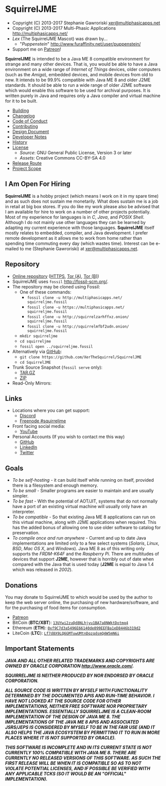 # SquirrelJME

 * Copyright (C) 2013-2017 Stephanie Gawroriski
   <xer@multiphasicapps.net>
 * Copyright (C) 2013-2017 Multi-Phasic Applications
   <http://multiphasicapps.net/>
 * _Lex_ (The SquirrelJME Mascot) was drawn by...
   * "_Puppenstein_" <http://www.furaffinity.net/user/puppenstein/>
 * Support me on [Patreon](https://www.patreon.com/XerTheSquirrel)!

**SquirrelJME** is intended to be a Java ME 8 compatible environment for
strange and many other devices. That is, you would be able to have a Java
environment on a wide range of _Internet of Things_ devices, older computers
(such as the _Amiga_), embedded devices, and mobile devices from old to new.
It intends to be 99.9% compatible with Java ME 8 and older J2ME standards. It
should be able to run a wide range of older J2ME software which would enable
this software to be used for archival purposes. It is written purely in Java
and requires only a Java compiler and virtual machine for it to be built.

 * [Building](building.mkd)
 * [Changelog](changelog.mkd)
 * [Code of Conduct](code-of-conduct.mkd)
 * [Contributing](contributing.mkd)
 * [Design Document](design.mkd)
 * [Developer Notes](assets/developer-notes/index.mkd)
 * [History](history.mkd)
 * [License](license.mkd)
   * _Source_: GNU General Public License, Version 3 or later
   * _Assets_: Creative Commons CC-BY-SA 4.0
 * [Release Route](route.mkd)
 * [Project Scope](scope.mkd)

## I Am Open For Hiring

**SquirrelJME** is a hobby project (which means I work on it in my spare time)
and as such does not sustain me monetarily. What does sustain me is a job in
retail at big box stores. If you do like my work please also
be advised that I am available for hire to work on a number of other projects
potentially. Most of my experience for languages is in _C_, _Java_, and
_POSIX Shell_. Although I do not mainly use other languages they can be learned
by adapting my current experience with those languages. **SquirrelJME** itself
mostly relates to embedded, compiler, and Java development. I prefer remote
development as it allows me to work from home rather than spending time
commuting every day (which wastes time). Interest can be e-mailed to me
(Stephanie Gawroriski) at <xer@multiphasicapps.net>.

## Repository

 * [Online repository](http://multiphasicapps.net/)
   ([HTTPS](https://multiphasicapps.net/),
   [Tor (A)](http://squirrelzarhffxz.onion/),
   [Tor (B)](http://squirrelmfbf2udn.onion/))
 * SquirrelJME uses `fossil` <http://fossil-scm.org/>.
 * The repository may be cloned using Fossil:
   * One of these commands:
     * `fossil clone -u http://multiphasicapps.net/ squirreljme.fossil`
     * `fossil clone -u https://multiphasicapps.net/ squirreljme.fossil`
     * `fossil clone -u http://squirrelzarhffxz.onion/ squirreljme.fossil`
     * `fossil clone -u http://squirrelmfbf2udn.onion/ squirreljme.fossil`
   * `mkdir squirreljme`
   * `cd squirreljme`
   * `fossil open ../squirreljme.fossil`
 * Alternatively via [GitHub](https://github.com/XerTheSquirrel/SquirrelJME):
   * `git clone https://github.com/XerTheSquirrel/SquirrelJME`
   * `cd SquirrelJME`
 * Trunk Source Snapshot (`fossil serve` only):
   * [TAR.GZ](/tarball/squirreljme-trunk.tar.gz?uuid=trunk)
   * [ZIP](/zip/squirreljme-trunk.zip?uuid=trunk)
 * Read-Only Mirrors:

## Links

 * Locations where you can get support:
   * [Discord](https://discord.gg/SqhNpjf)
   * [Freenode #squirreljme](ircs://irc.freenode.net:6697/squirreljme)
 * Front facing social media:
   * [YouTube](https://www.youtube.com/channel/UCbmC7qQjeXUEUyE5XfDX5RA)
 * Personal Accounts (If you wish to contact me this way)
   * [GitHub](https://github.com/XerTheSquirrel/)
   * [LinkedIn](https://www.linkedin.com/in/xerthesquirrel/)
   * [Twitter](https://twitter.com/MultiPhasicApps)

## Goals

 * _To be self-hosting_ - it can build itself while running on itself, provided
   there is a filesystem and enough memory.
 * _To be small_ - Smaller programs are easier to maintain and are usually
   simpler.
 * _To be fast_ - With the potential of AOT/JIT, systems that do not normally
   have a port of an existing virtual machine will usually only have an
   interpreter.
 * _To be compatible_ - So that existing Java ME 8 applications can run on this
   virtual machine, along with J2ME applications when required. This has the
   added bonus of allowing one to use older software to catalog for
   preservation.
 * _To compile once and run anywhere_ - Current and up to date Java
   implementations are limited only to a few select systems (_Solaris_,
   _Linux_, _BSD_, _Mac OS X_, and _Windows_). Java ME 8 as of this writing
   only supports the *FRDM-K64F* and the *Raspberry Pi*. There are multitudes
   of devices that support **J2ME**, however that is horribly out of date when
   compared with the Java that is used today (**J2ME** is equal to Java 1.4
   which was released in _2002_).

## Donations

You may donate to SquirrelJME to which would be used by the author to keep the
web server online, the purchasing of new hardware/software, and for the
purchasing of food items for consumption.

 * [Patreon](https://www.patreon.com/XerTheSquirrel)
 * BitCoin (**BTC/XBT**): [`13UYwi2zuQd8NLhjyu1BA7a8NWktDotmq4`](
   bitcoin:13UYwi2zuQd8NLhjyu1BA7a8NWktDotmq4)
 * Ethereum (**ETH**): [`0xf9C7d3a5496E66140de099EEFBa1eD8446b319d2`](
   ethereum:0xf9C7d3a5496E66140de099EEFBa1eD8446b319d2)
 * LiteCoin (**LTC**): [`Lf7d8X9LQ6GMTuwUMtnDqzqdsmQ4W5mN6i`](
   litecoin:Lf7d8X9LQ6GMTuwUMtnDqzqdsmQ4W5mN6i)

## Important Statements

***JAVA AND ALL OTHER RELATED TRADEMARKS AND COPYRIGHTS ARE OWNED BY ORACLE
CORPORATION <http://www.oracle.com/>.***

***SQUIRRELJME IS NEITHER PRODUCED BY NOR ENDORSED BY ORACLE CORPORATION.***

***ALL SOURCE CODE IS WRITTEN BY MYSELF WITH FUNCTIONALITY DETERMINED BY THE
DOCUMENTED APIS AND RUN-TIME BEHAVIOR. I HAVE NOT LOOKED AT THE SOURCE CODE FOR
OTHER IMPLEMENTATIONS, NEITHER FREE SOFTWARE NOR PROPRIETARY IMPLEMENTATIONS.
ESSENTIALLY SQUIRRELJME IS A CLEAN-ROOM IMPLEMENTATION OF THE DESIGN OF JAVA
ME 8. THE IMPLEMENTATIONS OF THE JAVA ME 8
APIS AND ASSOCIATED JSRS/JEPS IS CONSIDERED BY MYSELF TO BE IN THE FAIR USE
(AND IT ALSO HELPS THE JAVA ECOSYSTEM BY PERMITTING IT TO RUN IN MORE PLACES
WHERE IT IS NOT SUPPORTED BY ORACLE).***

***THIS SOFTWARE IS INCOMPLETE AND IN ITS CURRENT STATE IS NOT CURRENTLY
100% COMPATIBLE WITH JAVA ME 8. THERE ARE CURRENTLY NO RELEASED VERSIONS OF
THIS SOFTWARE. AS SUCH THE FIRST RELEASE WILL BE WHEN IT IS COMPATIBLE SO AS TO
NOT VIOLATE POTENTIAL LICENSES, AND IF POSSIBLE BE VERIFIED WITH ANY
APPLICABLE TCKS (SO IT WOULD BE AN "OFFICIAL" IMPLEMENTATION).***



